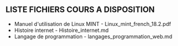 LISTE FICHIERS COURS A DISPOSITION
-----------------------------------

- Manuel d'utilisation de Linux MINT - Linux_mint_french_18.2.pdf
- Histoire internet - Histoire_internet.md
- Langage de programmation - langages_programmation_web.md



